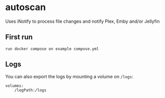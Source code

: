 # autoscan
Uses iNotify to process file changes and notify Plex, Emby and/or Jellyfin

## First run 

```
run docker compose on example compose.yml
```

## Logs

You can also export the logs by mounting a volume on `/logs`:
```
volumes:
    /logPath:/logs
```

